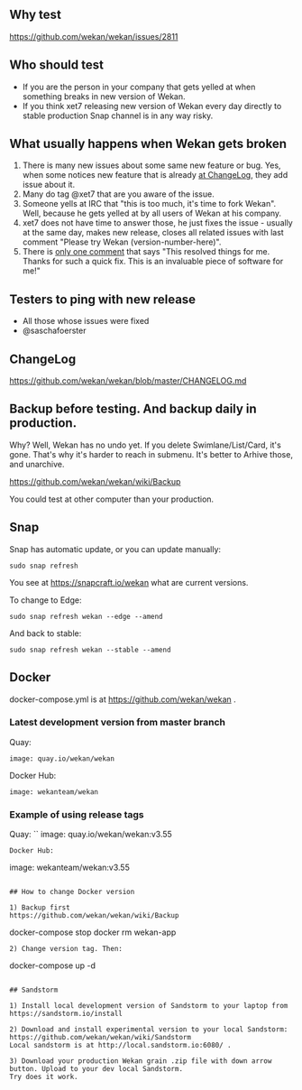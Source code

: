 ## Why test

https://github.com/wekan/wekan/issues/2811

## Who should test
- If you are the person in your company that gets yelled at when something breaks in new version of Wekan.
- If you think xet7 releasing new version of Wekan every day directly to stable production Snap channel is in any way risky.

## What usually happens when Wekan gets broken

1. There is many new issues about some same new feature or bug. Yes, when some notices new feature that is already [at ChangeLog](https://github.com/wekan/wekan/blob/master/CHANGELOG.md), they add issue about it.
2. Many do tag @xet7 that are you aware of the issue.
3. Someone yells at IRC that "this is too much, it's time to fork Wekan". Well, because he gets yelled at by all users of Wekan at his company.
4. xet7 does not have time to answer those, he just fixes the issue - usually at the same day, makes new release, closes all related issues with last comment "Please try Wekan (version-number-here)".
5. There is [only one comment](https://github.com/wekan/wekan/issues/2812#issuecomment-555860032) that says "This resolved things for me. Thanks for such a quick fix. This is an invaluable piece of software for me!"

## Testers to ping with new release
- All those whose issues were fixed
- @saschafoerster 

## ChangeLog

https://github.com/wekan/wekan/blob/master/CHANGELOG.md

## Backup before testing. And backup daily in production.

Why? Well, Wekan has no undo yet. If you delete Swimlane/List/Card, it's gone.
That's why it's harder to reach in submenu. It's better to Arhive those,
and unarchive.

https://github.com/wekan/wekan/wiki/Backup

You could test at other computer than your production.

## Snap

Snap has automatic update, or you can update manually:
```
sudo snap refresh
```
You see at https://snapcraft.io/wekan what are current versions.

To change to Edge:
```
sudo snap refresh wekan --edge --amend
```
And back to stable:
```
sudo snap refresh wekan --stable --amend
```

## Docker

docker-compose.yml is at https://github.com/wekan/wekan .

### Latest development version from master branch

Quay:
```
image: quay.io/wekan/wekan
```
Docker Hub:
```
image: wekanteam/wekan
```

### Example of using release tags

Quay:
``
image: quay.io/wekan/wekan:v3.55
```
Docker Hub:
```
image: wekanteam/wekan:v3.55
```

## How to change Docker version

1) Backup first
https://github.com/wekan/wekan/wiki/Backup

```
docker-compose stop
docker rm wekan-app
```
2) Change version tag. Then:
```
docker-compose up -d
```

## Sandstorm

1) Install local development version of Sandstorm to your laptop from https://sandstorm.io/install

2) Download and install experimental version to your local Sandstorm:
https://github.com/wekan/wekan/wiki/Sandstorm
Local sandstorm is at http://local.sandstorm.io:6080/ .

3) Download your production Wekan grain .zip file with down arrow button. Upload to your dev local Sandstorm.
Try does it work.

